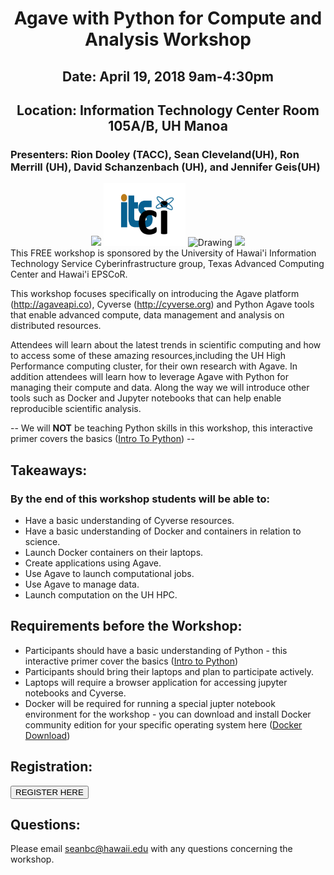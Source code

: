 
<center><h1>Agave with Python for Compute and Analysis Workshop</h1>
<h2>Date: April 19, 2018 9am-4:30pm</h2>
<h2>Location: Information Technology Center Room 105A/B, UH Manoa</h2></center>
<h3>Presenters: Rion Dooley (TACC), Sean Cleveland(UH), Ron Merrill (UH), David Schanzenbach (UH), and Jennifer Geis(UH)</h3>
<center>
<img src="https://www.hawaii.edu/wp/wp-content/uploads/2016/06/seal-name@2x.png"/>
<img src="img/ci-logo.png" alt="Drawing" style="height: 100px;"/>
<img src="http://www.hawaii.edu/epscor/wp-content/uploads/2018/03/logo-epscor-and-ikewai.jpg" alt="Drawing" style="height: 100px;"/>
<img src="https://www.raspberrypi.org/app/themes/mind-control/images/icons/tacc.png" width="300px">
</center>
This FREE workshop is sponsored by the University of Hawai'i Information Technology Service Cyberinfrastructure group, Texas Advanced Computing Center and Hawai'i EPSCoR.

This workshop focuses specifically on introducing the Agave platform (http://agaveapi.co), Cyverse (http://cyverse.org) and Python Agave tools that enable advanced compute, data management and analysis on distributed resources.

Attendees will learn about the latest trends in scientific computing and how to access some of these amazing resources,including the UH High Performance computing cluster, for their own research with Agave.  In addition attendees will learn how to leverage Agave with Python for managing their compute and data.  Along the way we will introduce other tools such as Docker and Jupyter notebooks that can help enable reproducible scientific analysis.

-- We will <b>NOT</b> be teaching Python skills in this workshop, this interactive primer covers the basics (<a href="https://campus.datacamp.com/courses/intro-to-python-for-data-science">Intro To Python</a>) --

## Takeaways:

### By the end of this workshop students will be able to:
* Have a basic understanding of Cyverse resources.
* Have a basic understanding of Docker and containers in relation to science.
* Launch Docker containers on their laptops.
* Create applications using Agave.
* Use Agave to launch computational jobs.
* Use Agave to manage data.
* Launch computation on the UH HPC.


## Requirements before the Workshop:
* Participants should have a basic understanding of Python - this interactive primer cover the basics (<a href="https://campus.datacamp.com/courses/intro-to-python-for-data-science">Intro to Python</a>)
* Participants should bring their laptops and plan to participate actively.
* Laptops will require a browser application for accessing jupyter notebooks and Cyverse.  
* Docker will be required for running a special jupter notebook environment for the workshop - you can download and install Docker community edition for your specific operating system here (<a href="https://store.docker.com/search?type=edition&offering=community">Docker Download</a>)


## Registration:
<input type="button" onclick="location.href='https://docs.google.com/forms/d/e/1FAIpQLSe3sKhfUPb9T4OnUM7ZC-W-P5zdC5aj7_aqpmM1x9eHsXUArw/viewform?usp=sf_link';" value="REGISTER HERE" />

## Questions:
Please email seanbc@hawaii.edu with any questions concerning the workshop.
